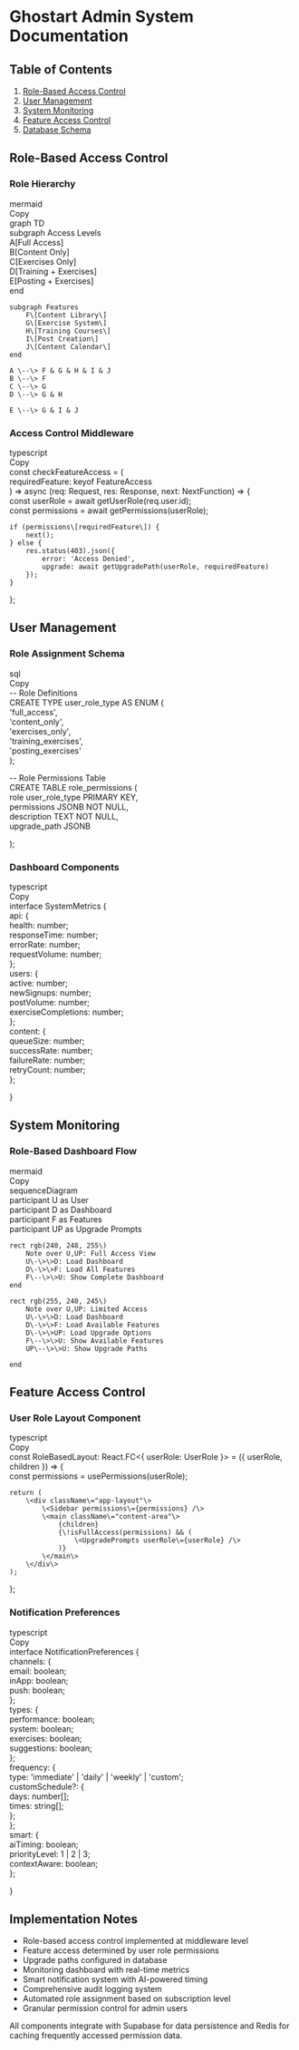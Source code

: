 # **Ghostart Admin System Documentation**

## **Table of Contents**

1. [Role-Based Access Control](https://claude.ai/chat/a6b3743f-eb6a-4732-ae22-781a55768452#role-based-access-control)  
2. [User Management](https://claude.ai/chat/a6b3743f-eb6a-4732-ae22-781a55768452#user-management)  
3. [System Monitoring](https://claude.ai/chat/a6b3743f-eb6a-4732-ae22-781a55768452#system-monitoring)  
4. [Feature Access Control](https://claude.ai/chat/a6b3743f-eb6a-4732-ae22-781a55768452#feature-access-control)  
5. [Database Schema](https://claude.ai/chat/a6b3743f-eb6a-4732-ae22-781a55768452#database-schema)

## **Role-Based Access Control**

### **Role Hierarchy**

mermaid  
Copy  
graph TD  
    subgraph Access Levels  
        A\[Full Access\]  
        B\[Content Only\]  
        C\[Exercises Only\]  
        D\[Training \+ Exercises\]  
        E\[Posting \+ Exercises\]  
    end

    subgraph Features  
        F\[Content Library\]  
        G\[Exercise System\]  
        H\[Training Courses\]  
        I\[Post Creation\]  
        J\[Content Calendar\]  
    end

    A \--\> F & G & H & I & J  
    B \--\> F  
    C \--\> G  
    D \--\> G & H

    E \--\> G & I & J

### **Access Control Middleware**

typescript  
Copy  
const checkFeatureAccess \= (  
    requiredFeature: keyof FeatureAccess  
) \=\> async (req: Request, res: Response, next: NextFunction) \=\> {  
    const userRole \= await getUserRole(req.user.id);  
    const permissions \= await getPermissions(userRole);  
      
    if (permissions\[requiredFeature\]) {  
        next();  
    } else {  
        res.status(403).json({  
            error: 'Access Denied',  
            upgrade: await getUpgradePath(userRole, requiredFeature)  
        });  
    }

};

## **User Management**

### **Role Assignment Schema**

sql  
Copy  
\-- Role Definitions  
CREATE TYPE user\_role\_type AS ENUM (  
    'full\_access',  
    'content\_only',  
    'exercises\_only',  
    'training\_exercises',  
    'posting\_exercises'  
);

\-- Role Permissions Table  
CREATE TABLE role\_permissions (  
    role user\_role\_type PRIMARY KEY,  
    permissions JSONB NOT NULL,  
    description TEXT NOT NULL,  
    upgrade\_path JSONB

);

### **Dashboard Components**

typescript  
Copy  
interface SystemMetrics {  
    api: {  
        health: number;  
        responseTime: number;  
        errorRate: number;  
        requestVolume: number;  
    };  
    users: {  
        active: number;  
        newSignups: number;  
        postVolume: number;  
        exerciseCompletions: number;  
    };  
    content: {  
        queueSize: number;  
        successRate: number;  
        failureRate: number;  
        retryCount: number;  
    };

}

## **System Monitoring**

### **Role-Based Dashboard Flow**

mermaid  
Copy  
sequenceDiagram  
    participant U as User  
    participant D as Dashboard  
    participant F as Features  
    participant UP as Upgrade Prompts  
      
    rect rgb(240, 248, 255\)  
        Note over U,UP: Full Access View  
        U\-\>\>D: Load Dashboard  
        D\-\>\>F: Load All Features  
        F\--\>\>U: Show Complete Dashboard  
    end  
      
    rect rgb(255, 240, 245\)  
        Note over U,UP: Limited Access  
        U\-\>\>D: Load Dashboard  
        D\-\>\>F: Load Available Features  
        D\-\>\>UP: Load Upgrade Options  
        F\--\>\>U: Show Available Features  
        UP\--\>\>U: Show Upgrade Paths

    end

## **Feature Access Control**

### **User Role Layout Component**

typescript  
Copy  
const RoleBasedLayout: React.FC\<{ userRole: UserRole }\> \= ({ userRole, children }) \=\> {  
    const permissions \= usePermissions(userRole);  
      
    return (  
        \<div className\="app-layout"\>  
            \<Sidebar permissions\={permissions} /\>  
            \<main className\="content-area"\>  
                {children}  
                {\!isFullAccess(permissions) && (  
                    \<UpgradePrompts userRole\={userRole} /\>  
                )}  
            \</main\>  
        \</div\>  
    );

};

### **Notification Preferences**

typescript  
Copy  
interface NotificationPreferences {  
    channels: {  
        email: boolean;  
        inApp: boolean;  
        push: boolean;  
    };  
    types: {  
        performance: boolean;  
        system: boolean;  
        exercises: boolean;  
        suggestions: boolean;  
    };  
    frequency: {  
        type: 'immediate' | 'daily' | 'weekly' | 'custom';  
        customSchedule?: {  
            days: number\[\];  
            times: string\[\];  
        };  
    };  
    smart: {  
        aiTiming: boolean;  
        priorityLevel: 1 | 2 | 3;  
        contextAware: boolean;  
    };

}

## **Implementation Notes**

* Role-based access control implemented at middleware level  
* Feature access determined by user role permissions  
* Upgrade paths configured in database  
* Monitoring dashboard with real-time metrics  
* Smart notification system with AI-powered timing  
* Comprehensive audit logging system  
* Automated role assignment based on subscription level  
* Granular permission control for admin users

All components integrate with Supabase for data persistence and Redis for caching frequently accessed permission data.  
